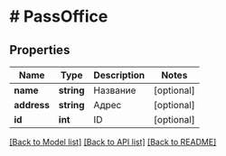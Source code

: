 # # PassOffice

## Properties

Name | Type | Description | Notes
------------ | ------------- | ------------- | -------------
**name** | **string** | Название | [optional]
**address** | **string** | Адрес | [optional]
**id** | **int** | ID | [optional]

[[Back to Model list]](../../README.md#models) [[Back to API list]](../../README.md#endpoints) [[Back to README]](../../README.md)
